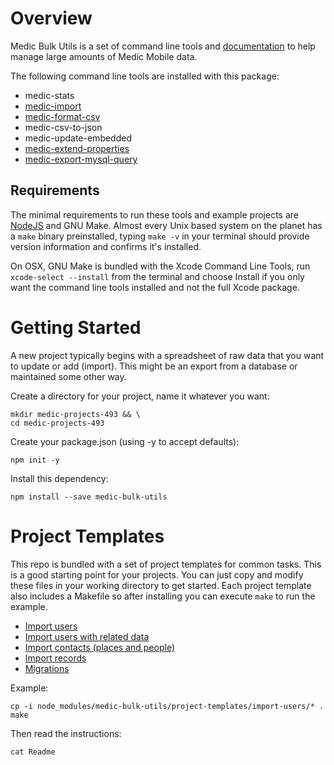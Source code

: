 # Overview

Medic Bulk Utils is a set of command line tools and [documentation](./docs/) to
help manage large amounts of Medic Mobile data.

The following command line tools are installed with this package:

 - medic-stats
 - [medic-import](docs/import.md)
 - [medic-format-csv](docs/format-csv.md)
 - medic-csv-to-json
 - medic-update-embedded
 - [medic-extend-properties](docs/extend-properties.md)
 - [medic-export-mysql-query](docs/export-mysql-query.md)

## Requirements 

The minimal requirements to run these tools and example projects are
[NodeJS](https://nodejs.org) and GNU Make.  Almost every Unix based system on
the planet has a `make` binary preinstalled, typing `make -v` in your terminal
should provide version information and confirms it's installed.

On OSX, GNU Make is bundled with the Xcode Command Line Tools, run
`xcode-select --install` from the terminal and choose Install if you only want
the command line tools installed and not the full Xcode package. 

# Getting Started

A new project typically begins with a spreadsheet of raw data that you want to
update or add (import).  This might be an export from a database or maintained
some other way.

Create a directory for your project, name it whatever you want:

```
mkdir medic-projects-493 && \
cd medic-projects-493
```

Create your package.json (using -y to accept defaults):

```
npm init -y
```

Install this dependency:

```
npm install --save medic-bulk-utils
```

# Project Templates

This repo is bundled with a set of project templates for common tasks.  This is
a good starting point for your projects.  You can just copy and modify these
files in your working directory to get started.  Each project template also
includes a Makefile so after installing you can execute `make` to run the
example.

  - [Import users](project-templates/import-users)
  - [Import users with related data](project-templates/import-users-w-supervisors)
  - [Import contacts (places and people)](project-templates/import-contacts)
  - [Import records](project-templates/import-records)
  - [Migrations](project-templates/migrations)

Example:

```
cp -i node_modules/medic-bulk-utils/project-templates/import-users/* .
make
```

Then read the instructions:

```
cat Readme
```



